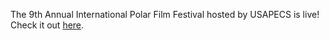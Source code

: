 The 9th Annual International Polar Film Festival hosted by USAPECS is live! Check it out <a href="https://www.usapecs.org/polar-film-festival-2025">here</a>.
